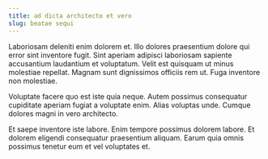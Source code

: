 ```yaml
---
title: ad dicta architecto et vero
slug: beatae sequi
---
```


Laboriosam deleniti enim dolorem et. Illo dolores praesentium dolore qui error sint inventore fugit. Sint aperiam adipisci laboriosam sapiente accusantium laudantium et voluptatum. Velit est quisquam ut minus molestiae repellat. Magnam sunt dignissimos officiis rem ut. Fuga inventore non molestiae.

Voluptate facere quo est iste quia neque. Autem possimus consequatur cupiditate aperiam fugiat a voluptate enim. Alias voluptas unde. Cumque dolores magni in vero architecto.

Et saepe inventore iste labore. Enim tempore possimus dolorem labore. Et dolorem eligendi consequatur praesentium aliquam. Earum quia omnis possimus tenetur eum et vel voluptates et.

